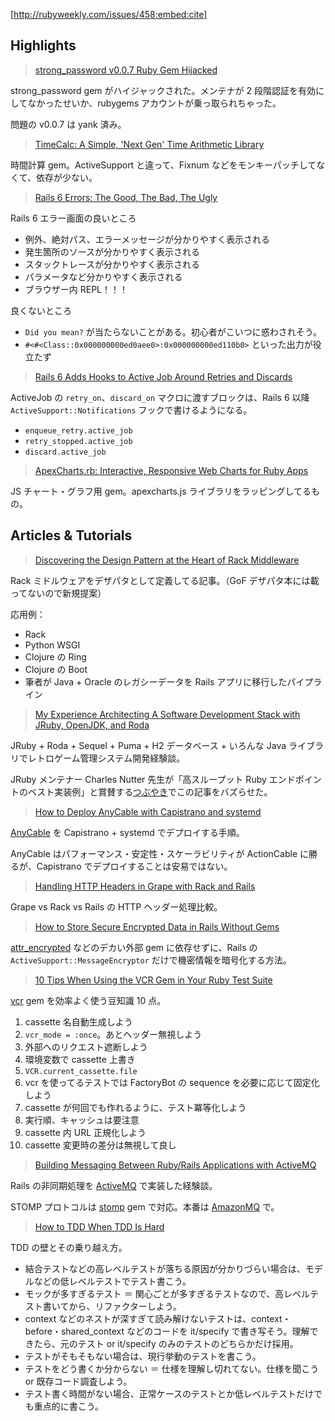 [http://rubyweekly.com/issues/458:embed:cite]

## Highlights

> [strong_password v0.0.7 Ruby Gem Hijacked](https://rubyweekly.com/link/66635/web)

strong_password gem がハイジャックされた。メンテナが 2 段階認証を有効にしてなかったせいか、rubygems アカウントが乗っ取られちゃった。

問題の v0.0.7 は yank 済み。

> [TimeCalc: A Simple, 'Next Gen' Time Arithmetic Library](https://rubyweekly.com/link/66640/web)

時間計算 gem。ActiveSupport と違って、Fixnum などをモンキーパッチしてなくて、依存が少ない。

> [Rails 6 Errors: The Good, The Bad, The Ugly](https://rubyweekly.com/link/66641/web)

Rails 6 エラー画面の良いところ

- 例外、絶対パス、エラーメッセージが分かりやすく表示される
- 発生箇所のソースが分かりやすく表示される
- スタックトレースが分かりやすく表示される
- パラメータなど分かりやすく表示される
- ブラウザー内 REPL！！！

良くないところ

- `Did you mean?` が当たらないことがある。初心者がこいつに惑わされそう。
- `#<#<Class::0x000000000ed0aee0>:0x000000000ed110b0>` といった出力が役立たず

> [Rails 6 Adds Hooks to Active Job Around Retries and Discards](https://rubyweekly.com/link/66643/web)

ActiveJob の `retry_on`、`discard_on` マクロに渡すブロックは、Rails 6 以降 `ActiveSupport::Notifications` フックで書けるようになる。

- `enqueue_retry.active_job`
- `retry_stopped.active_job`
- `discard.active_job`

> [ApexCharts.rb: Interactive, Responsive Web Charts for Ruby Apps](https://rubyweekly.com/link/66645/web)

JS チャート・グラフ用 gem。apexcharts.js ライブラリをラッピングしてるもの。

## Articles & Tutorials

> [Discovering the Design Pattern at the Heart of Rack Middleware](https://rubyweekly.com/link/66650/web)

Rack ミドルウェアをデザパタとして定義してる記事。（GoF デザパタ本には載ってないので新規提案）

応用例：

- Rack
- Python WSGI
- Clojure の Ring
- Clojure の Boot
- 筆者が Java + Oracle のレガシーデータを Rails アプリに移行したパイプライン

> [My Experience Architecting A Software Development Stack with JRuby, OpenJDK, and Roda](https://rubyweekly.com/link/66653/web)

JRuby + Roda + Sequel + Puma + H2 データベース + いろんな Java ライブラリでレトロゲーム管理システム開発経験談。

JRuby メンテナー Charles Nutter 先生が「高スループット Ruby エンドポイントのベスト実装例」と賞賛する[つぶやき](https://twitter.com/headius/status/1148760504942440448)でこの記事をバズらせた。

> [How to Deploy AnyCable with Capistrano and systemd](https://rubyweekly.com/link/66654/web)

[AnyCable](https://anycable.io/) を Capistrano + systemd でデプロイする手順。

AnyCable はパフォーマンス・安定性・スケーラビリティが ActionCable に勝るが、Capistrano でデプロイすることは安易ではない。

> [Handling HTTP Headers in Grape with Rack and Rails](https://rubyweekly.com/link/66656/web)

Grape vs Rack vs Rails の HTTP ヘッダー処理比較。

> [How to Store Secure Encrypted Data in Rails Without Gems](https://rubyweekly.com/link/66657/web)

[attr_encrypted](https://github.com/attr-encrypted/attr_encrypted) などのデカい外部 gem に依存せずに、Rails の `ActiveSupport::MessageEncryptor` だけで機密情報を暗号化する方法。

> [10 Tips When Using the VCR Gem in Your Ruby Test Suite](https://rubyweekly.com/link/66658/web)

[vcr](https://github.com/vcr/vcr) gem を効率よく使う豆知識 10 点。

1. cassette 名自動生成しよう
2. `vcr_mode = :once`。あとヘッダー無視しよう
3. 外部へのリクエスト遮断しよう
4. 環境変数で cassette 上書き
5. `VCR.current_cassette.file`
6. vcr を使ってるテストでは FactoryBot の sequence を必要に応じて固定化しよう
7. cassette が何回でも作れるように、テスト冪等化しよう
8. 実行順、キャッシュは要注意
9.  cassette 内 URL 正規化しよう
10. cassette 変更時の差分は無視して良し

> [Building Messaging Between Ruby/Rails Applications with ActiveMQ](https://rubyweekly.com/link/66659/web)

Rails の非同期処理を [ActiveMQ](https://activemq.apache.org/) で実装した経験談。

STOMP プロトコルは [stomp](https://github.com/stompgem/stomp) gem で対応。本番は [AmazonMQ](https://aws.amazon.com/amazon-mq/) で。

> [How to TDD When TDD Is Hard](https://rubyweekly.com/link/66662/web)

TDD の壁とその乗り越え方。

- 結合テストなどの高レベルテストが落ちる原因が分かりづらい場合は、モデルなどの低レベルテストでテスト書こう。
- モックが多すぎるテスト ＝ 関心ごとが多すぎるテストなので、高レベルテスト書いてから、リファクターしよう。
- context などのネストが深すぎて読み解けないテストは、context・before・shared_context などのコードを it/specify で書き写そう。理解できたら、元のテスト or it/specify のみのテストのどちらかだけ採用。
- テストがそもそもない場合は、現行挙動のテストを書こう。
- テストをどう書くか分からない ＝ 仕様を理解し切れてない。仕様を聞こう or 既存コード調査しよう。
- テスト書く時間がない場合、正常ケースのテストとか低レベルテストだけでも重点的に書こう。
